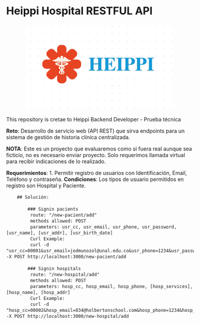 # Heippi Hospital RESTFUL API
<p align="center"> <img src="Logo_Heippi_Hospital.png"/> </p>
This repository is cretae to Heippi Backend Developer - Prueba técnica

**Reto**: Desarrollo de servicio web (API REST) que sirva endpoints para un sistema de gestión de
historia clínica centralizada.

**NOTA**: Este es un proyecto que evaluaremos como si fuera real aunque sea ficticio, no es necesario
enviar proyecto. Solo requerimos llamada virtual para recibir indicaciones de lo realizado.

**Requerimientos**:
	1. Permitir registro de usuarios con Identificación, Email, Teléfono y
	contraseña.
		**Condiciones**: Los tipos de usuario permitidos en registro son Hospital y Paciente.

		## Solución:

			### Signin pacients
			 route: "/new-pacient/add"
	 		 methods allowed: POST
	 		 parameters: usr_cc, usr_email, usr_phone, usr_password, [usr_name], [usr_addr], [usr_birth_date]
	 		 Curl Example:
			 curl -d "usr_cc=00001&usr_email=jodmunozol@unal.edu.co&usr_phone=1234&usr_password=123456" -X POST http://localhost:3000/new-pacient/add

			### Signin hospitals
			 route: "/new-hospital/add"
	 		 methods allowed: POST
	 		 parameters: hosp_cc, hosp_email, hosp_phone, [hosp_services], [hosp_name], [hosp_addr]
	 		 Curl Example:
	 		 curl -d "hosp_cc=00002&hosp_email=834@holbertonschool.com&hosp_phone=1234&hosp_password=123456" -X POST http://localhost:3000/new-hospital/add
